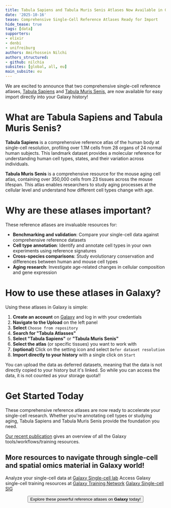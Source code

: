 ```yaml
---
title: Tabula Sapiens and Tabula Muris Senis Atlases Now Available in Galaxy
date: '2025-10-16'
tease: Comprehensive Single-Cell Reference Atlases Ready for Import
hide_tease: true
tags: [data]
supporters:
- elixir
- denbi
- unifreiburg
authors: Amirhossein Nilchi
authors_structured:
- github: nilchia
subsites: [global, all, eu]
main_subsite: eu
---
```


We are excited to announce that two comprehensive single-cell reference atlases, [Tabula Sapiens](https://tabula-sapiens-portal.ds.czbiohub.org/) and [Tabula Muris Senis](https://tabula-muris-senis.ds.czbiohub.org/), are now available for easy import directly into your Galaxy history!

# What are Tabula Sapiens and Tabula Muris Senis?

**Tabula Sapiens** is a comprehensive reference atlas of the human body at single-cell resolution, profiling over 1.1M cells from 28 organs of 24 normal human subjects. This landmark dataset provides a molecular reference for understanding human cell types, states, and their variation across individuals.

**Tabula Muris Senis** is a comprehensive resource for the mouse aging cell atlas, containing over 350,000 cells from 23 tissues across the mouse lifespan. This atlas enables researchers to study aging processes at the cellular level and understand how different cell types change with age.

# Why are these atlases important?

These reference atlases are invaluable resources for:

* **Benchmarking and validation**: Compare your single-cell data against comprehensive reference datasets
* **Cell type annotation**: Identify and annotate cell types in your own experiments using reference signatures
* **Cross-species comparisons**: Study evolutionary conservation and differences between human and mouse cell types
* **Aging research**: Investigate age-related changes in cellular composition and gene expression

# How to use these atlases in Galaxy?

Using these atlases in Galaxy is simple:

1. **Create an account** on [Galaxy](https://usegalaxy.eu) and log in with your credentials
2. **Navigate to the Upload** on the left panel
3. **Select** `Choose from repository`
4. **Search for "Tabula Atlasses"**
5. **Select "Tabula Sapiens"** or **"Tabula Muris Senis"**
6. **Select the atlas** (or specific tissues) you want to work with
7. **(optional)** Click on the setting icon and select `Defer dataset resolution`
7. **Import directly to your history** with a single click on `Start`

You can upload the data as deferred datasets, meaning that the data is not directly copied to your history but it's linked. So while you can access the data, it is not counted as your storage quota!!

# Get Started Today

These comprehensive reference atlases are now ready to accelerate your single-cell research. Whether you're annotating cell types or studying aging, Tabula Sapiens and Tabula Muris Senis provide the foundation you need.

[Our recent publication](https://www.sciencedirect.com/science/article/pii/S2666979X25002617) gives an overview of all the Galaxy tools/workflows/training resources.

## More resources to navigate through single-cell and spatial omics material in Galaxy world!

Analyze your single-cell data at [Galaxy Single-cell lab](https://singlecell.usegalaxy.eu/)
Access Galaxy single-cell training resources at [Galaxy Training Network](https://training.galaxyproject.org/training-material/topics/single-cell/)
[Galaxy Single-cell SIG](https://galaxyproject.org/community/sig/singlecell/)

<div align="center">
    <a href="https://usegalaxy.eu/">
      <button type="button" class="btn btn-primary btn-lg">Explore these powerful reference atlases on <strong>Galaxy</strong> today!</button>
    </a>
</div>